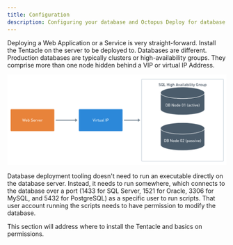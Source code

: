 ```yaml
---
title: Configuration
description: Configuring your database and Octopus Deploy for database deployments.
---
```


Deploying a Web Application or a Service is very straight-forward. Install the Tentacle on the server to be deployed to. Databases are different. Production databases are typically clusters or high-availability groups. They comprise more than one node hidden behind a VIP or virtual IP Address.

![](images/common-database-with-vip.png)

Database deployment tooling doesn't need to run an executable directly on the database server. Instead, it needs to run somewhere, which connects to the database over a port (1433 for SQL Server, 1521 for Oracle, 3306 for MySQL, and 5432 for PostgreSQL) as a specific user to run scripts.  That user account running the scripts needs to have permission to modify the database.  

This section will address where to install the Tentacle and basics on permissions.